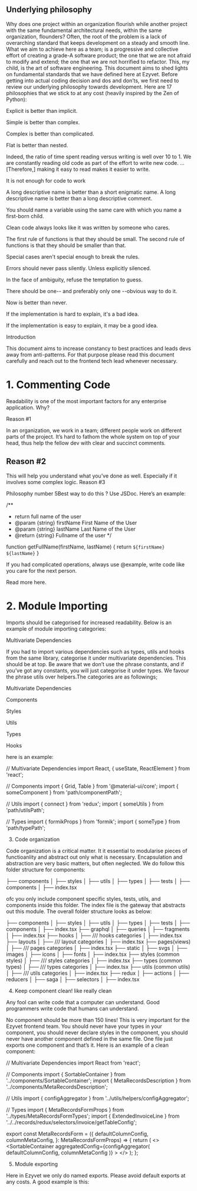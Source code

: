## Underlying philosophy

Why does one project within an organization flourish while another project with the same fundamental architectural needs, within the same organization, flounders? Often, the root of the problem is a lack of overarching standard that keeps development on a steady and smooth line. What we aim to achieve here as a team; is a progressive and collective effort of creating a grade-A software product; the one that we are not afraid to modify and extend; the one that we are not horrified to refactor. This, my child, is the art of software engineering. This document aims to shed lights on fundamental standards that we have defined here at Ezyvet. Before getting into actual coding decision and dos and don’ts, we first need to review our underlying philosophy towards development. Here are 17 philosophies that we stick to at any cost (heavily inspired by the Zen of Python):

Explicit is better than implicit.

Simple is better than complex.

Complex is better than complicated.

Flat is better than nested.

Indeed, the ratio of time spent reading versus writing is well over 10 to 1. We are constantly reading old code as part of the effort to write new code. ...[Therefore,] making it easy to read makes it easier to write.

It is not enough for code to work

A long descriptive name is better than a short enigmatic name. A long descriptive name is better than a long descriptive comment.

You should name a variable using the same care with which you name a first-born child.

Clean code always looks like it was written by someone who cares.

The first rule of functions is that they should be small. The second rule of functions is that they should be smaller than that.

Special cases aren't special enough to break the rules.

Errors should never pass silently. Unless explicitly silenced.

In the face of ambiguity, refuse the temptation to guess.

There should be one-- and preferably only one --obvious way to do it.

Now is better than never.

If the implementation is hard to explain, it's a bad idea.

If the implementation is easy to explain, it may be a good idea.

Introduction

This document aims to increase constancy to best practices and leads devs away from anti-patterns. For that purpose please read this document carefully and reach out to the frontend tech lead whenever necessary.

# 1. Commenting Code

Readability is one of the most important factors for any enterprise application. Why?

Reason #1

In an organization, we work in a team; different people work on different parts of the project. It’s hard to fathom the whole system on top of your head, thus help the fellow dev with clear and succinct comments.

## Reason #2

This will help you understand what you’ve done as well. Especially if it involves some complex logic. Reason #3

Philosophy number 5Best way to do this ? Use JSDoc. Here’s an example:

/\*\*

- return full name of the user
- @param {string} firstName First Name of the User
- @param {string} lastName Last Name of the User
- @return {string} Fullname of the user
  \*/

function getFullName(firstName, lastName) {
return `${firstName} ${lastName}`
}

If you had complicated operations, always use @example, write code like you care for the next person.

Read more here.

# 2. Module Importing

Imports should be categorised for increased readability. Below is an example of module importing categories:

Multivariate Dependencies

If you had to import various dependencies such as types, utils and hooks from the same library, categorise it under multivariate dependencies. This should be at top. Be aware that we don’t use the phrase constants, and if you’ve got any constants, you will just categorise it under types. We favour the phrase utils over helpers.The categories are as followings;

Multivariate Dependencies

Components

Styles

Utils

Types

Hooks

here is an example:

// Multivariate Dependencies
import React, { useState, ReactElement } from 'react';

// Components
import { Grid, Table } from '@material-ui/core';
import { someComponent } from 'path/componentPath';

// Utils
import { connect } from 'redux';
import { someUtils } from 'path/utilsPath';

// Types
import { formikProps } from 'formik';
import { someType } from 'path/typePath';

3. Code organization

Code organization is a critical matter. It it essential to modularise pieces of functioanlity and abstract out only what is necessary. Encapsulation and abstraction are very basic matters, but often neglected. We do follow this folder structure for components:

├── components
│ ├── styles
│ ├── utils
│ ├── types
│ ├── tests
│ ├── components
│ ├── index.tsx

ofc you only include component specific styles, tests, utils, and components inside this folder. The index file is the gateway that abstracts out this module. The overall folder structure looks as below:

├── components
│ ├── styles
│ ├── utils
│ ├── types
│ ├── tests
│ ├── components
│ ├── index.tsx
├── graphql
│ ├── queries
│ ├── fragments
│ ├── index.tsx
├── hooks
│ ├── /// hooks categories
│ ├── index.tsx
├── layouts
│ ├── /// layout categories
│ ├── index.tsx
├── pages(views)
│ ├── /// pages categories
│ ├── index.tsx
├── static
│ ├── svgs
│ ├── images
│ ├── icons
│ ├── fonts
│ ├── index.tsx
├── styles (common styles)
│ ├── /// styles categories
│ ├── index.tsx
├── types (common types)
│ ├── /// types categories
│ ├── index.tsx
├── utils (common utils)
│ ├── /// utils categories
│ ├── index.tsx
├── redux
│ ├── actions
│ ├── reducers
│ ├── saga
│ ├── selectors
│ ├── index.tsx

4. Keep component clean! like really clean

Any fool can write code that a computer can understand. Good programmers write code that humans can understand.

No component should be more than 150 lines! This is very important for the Ezyvet frontend team. You should never have your types in your component, you should never declare styles in the component, you should never have another component defined in the same file. One file just exports one component and that’s it. Here is an example of a clean component:

// Multivariate Dependencies
import React from 'react';

// Components
import { SortableContainer } from '../components/SortableContainer';
import { MetaRecordsDescription } from '../components/MetaRecordsDescription';

// Utils
import { configAggregator } from '../utils/helpers/configAggregator';

// Types
import { MetaRecordsFormProps } from '../types/MetaRecordsFormTypes';
import { ExtendedInvoiceLine } from '../../records/redux/selectors/invoice/getTableConfig';

export const MetaRecordsForm = ({
defaultColumnConfig,
columnMetaConfig,
}: MetaRecordsFormProps<ExtendedInvoiceLine>) => {
return (
<>
<MetaRecordsDescription />
<SortableContainer
aggregatedConfig={configAggregator(
defaultColumnConfig,
columnMetaConfig
)} ></SortableContainer>
</>
);
};

5. Module exporting

Here in Ezyvet we only do named exports. Please avoid default exports at any costs. A good example is this:

